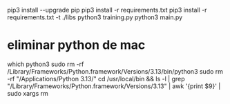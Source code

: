 pip3 install --upgrade pip
pip3 install -r requirements.txt
pip3 install -r requirements.txt -t ./libs
python3 training.py
python3 main.py


# eliminar python de mac
which python3
sudo rm -rf /Library/Frameworks/Python.framework/Versions/3.13/bin/python3
sudo rm -rf "/Applications/Python 3.13/"
cd /usr/local/bin && ls -l | grep "/Library/Frameworks/Python.framework/Versions/3.13" | awk '{print $9}' | sudo xargs rm